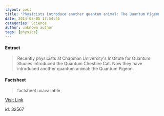 ```yaml
---
layout: post
title: "Physicists introduce another quantum animal: The Quantum Pigeon"
date: 2014-08-05 17:54:46
categories: Science
author: unknown author
tags: [physics]
---
```



#### Extract
>Recently physicists at Chapman University's Institute for Quantum Studies introduced the Quantum Cheshire Cat. Now they have introduced another quantum animal: the Quantum Pigeon.

#### Factsheet
>factsheet unavailable

[Visit Link](http://phys.org/news326465672.html)

id:   32567
